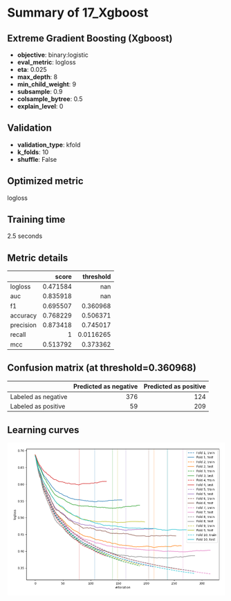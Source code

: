 # Summary of 17_Xgboost

## Extreme Gradient Boosting (Xgboost)
- **objective**: binary:logistic
- **eval_metric**: logloss
- **eta**: 0.025
- **max_depth**: 8
- **min_child_weight**: 9
- **subsample**: 0.9
- **colsample_bytree**: 0.5
- **explain_level**: 0

## Validation
 - **validation_type**: kfold
 - **k_folds**: 10
 - **shuffle**: False

## Optimized metric
logloss

## Training time

2.5 seconds

## Metric details
|           |    score |   threshold |
|:----------|---------:|------------:|
| logloss   | 0.471584 | nan         |
| auc       | 0.835918 | nan         |
| f1        | 0.695507 |   0.360968  |
| accuracy  | 0.768229 |   0.506371  |
| precision | 0.873418 |   0.745017  |
| recall    | 1        |   0.0116265 |
| mcc       | 0.513792 |   0.373362  |


## Confusion matrix (at threshold=0.360968)
|                     |   Predicted as negative |   Predicted as positive |
|:--------------------|------------------------:|------------------------:|
| Labeled as negative |                     376 |                     124 |
| Labeled as positive |                      59 |                     209 |

## Learning curves
![Learning curves](learning_curves.png)